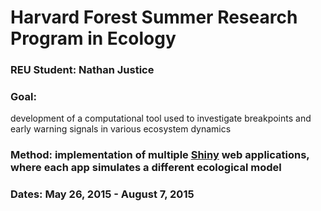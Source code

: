 # Harvard Forest Summer Research Program in Ecology

### REU Student: Nathan Justice

### Goal: 
development of a computational tool used to investigate                    breakpoints and early warning signals in various ecosystem                 dynamics

### Method: implementation of multiple [Shiny](http://shiny.rstudio.com/) web applications, where each app simulates a different ecological model

### Dates: May 26, 2015 - August 7, 2015
